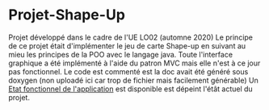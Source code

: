 # Projet-Shape-Up
Projet développé dans le cadre de l'UE LO02 (automne 2020)
Le principe de ce projet était d'implémenter le jeu de carte Shape-up en suivant au mieu les principes de la POO avec le langage java. 
Toute l'interface graphique a été implémenté à l'aide du patron MVC mais elle n'est à ce jour pas fonctionnel. 
Le code est commenté est la doc avait été généré sous doxygen (non uploadé ici car trop de fichier mais facilement générable)
Un [Etat fonctionnel de l'application](https://github.com/vallhallalm/Projet-Shape-Up/blob/main/Etat%20fonctionnel%20de%20l'application.pdf) est disponible est dépeint l'étât actuel du projet.
